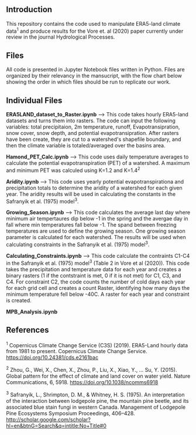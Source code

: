 ## Introduction
This repository contains the code used to manipulate ERA5-land climate data<sup>1</sup> and produce results for the Vore et. al (2020) paper currently under review in the journal Hydrological Processes.

## Files
All code is presented in Jupyter Notebook files written in Python. Files are organized by their relevancy in the mansucript, with the flow chart below showing the order in which files should be run to replicate our work. 

## Individual Files
**ERA5LAND_dataset_to_Raster.ipynb** --> This code takes hourly ERA5-land datasets and turns them into rasters. The code can input the following variables: total precipitaion, 2m temperature, runoff, Evapotransipration, snow cover, snow depth, and potential evapotransipration. After rasters have been create, they are cut to a watershed's shapefile boundary, and then the climate variable is totaled/averaged over the basins area.

**Hamond_PET_Calc.ipynb** --> This code uses daily temperature averages to calculate the potential evapotranspiration (PET) of a watershed. A  maximum and minimum PET was calculed using K=1.2 and K=1.4<sup>2</sup>

**Aridity.ipynb** --> This code uses yearly potential evapotranspirationa and precipitation totals to determine the aridity of a watershed for each given year. The aridity results will be used in calculating the constants in the Safranyik et al. (1975) model<sup>3</sup>.

**Growing_Season.ipynb** --> This code calculates the average last day where minimum air tempertaures dip below -1 in the spring and the avergae day in fall where min temperatures fall below -1. The  spand between freezing temperatures are used to define the growing season. One growing season parameter is calculated for each watershed. The results will be used when calculating constraints in the Safranyik et al. (1975) model<sup>3</sup>.

**Calculating_Constraints.ipynb** --> This code calculate the contraints C1-C4 in the Safranyik et al. (1975) model<sup>3</sup> (Table  2 in Vore et al (2020)). This code takes the precipitation and temperature data for each year and creates a binary rasters (1 if the contstraint is met, 0 if it is not met) for C1, C3, and C4. For constraint C2, the code counts the number of cold days each year for each grid cell and creates a count Raster, identifying how many days the minimum temperature fell below -40C. A raster for each year and constraint is created. 

**MPB_Analysis.ipynb**


## References
<sup>1</sup> Copernicus Climate Change Service (C3S) (2019). ERA5-Land hourly data from 1981 to present. Copernicus Climate Change Service. https://doi.org/10.24381/cds.e2161bac

<sup>2</sup> Zhou, G., Wei, X., Chen, X., Zhou, P., Liu, X., Xiao, Y., … Su, Y. (2015). Global pattern for the effect of climate and land cover on water yield. Nature Communications, 6, 5918. https://doi.org/10.1038/ncomms6918

<sup>3</sup> Safranyik, L., Shrimpton, D. M., & Whitney, H. S. (1975). An interpretation of the interaction between lodgepole pine, the mountain pine beetle, and its associated blue stain fungi in western Canada. Management of Lodgepole Pine Ecosystems Symposium Proceedings, 406–428. http://scholar.google.com/scholar?hl=en&btnG=Search&q=intitle:No+Title#0


